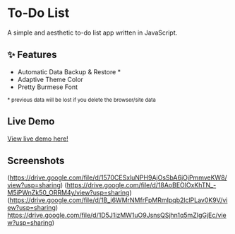 # To-Do List

A simple and aesthetic to-do list app written in JavaScript.

## :sparkles: Features

- Automatic Data Backup & Restore *
- Adaptive Theme Color
- Pretty Burmese Font 

<sub> * previous data will be lost if you delete the browser/site data </sub>


## Live Demo

[View live demo here!](https://todolist1904.netlify.app/)

## Screenshots

(https://drive.google.com/file/d/1570CESxluNPH9AjOsSbA6jOjPmmveKW8/view?usp=sharing)
(https://drive.google.com/file/d/18AoBEOlOxKhTN_-M5iPWnZk50_ORRM4y/view?usp=sharing) 
(https://drive.google.com/file/d/1B_i6WMrNMfrFpMRmIpqb2lclPLav0K9V/view?usp=sharing)
https://drive.google.com/file/d/1D5J1izMW1uO9JsnsQSjhn1q5mZIgGjEc/view?usp=sharing)

